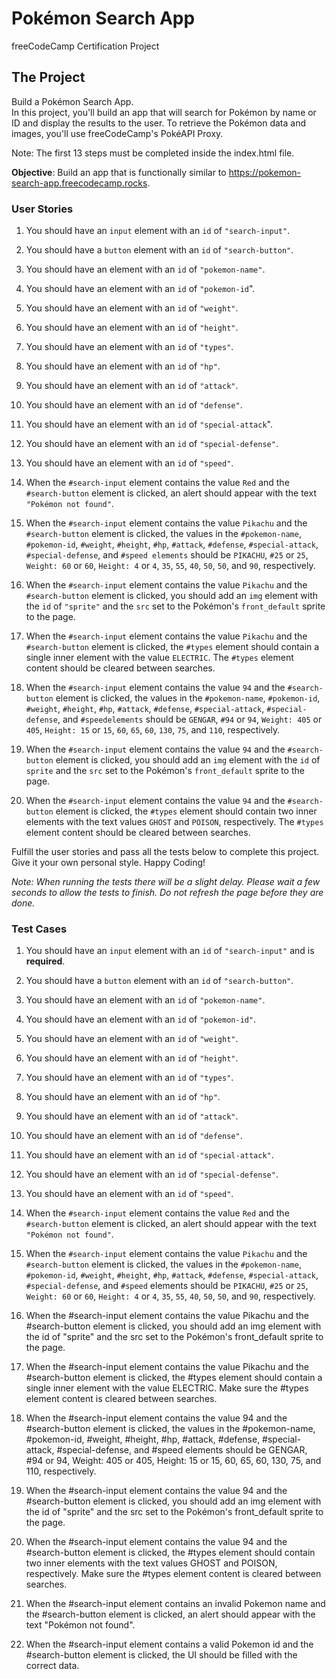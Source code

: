 # Pokémon Search App
freeCodeCamp Certification Project

## The Project
Build a Pokémon Search App.     
In this project, you'll build an app that will search for Pokémon by name or ID and display the results to the user. To retrieve the Pokémon data and images, you'll use freeCodeCamp's PokéAPI Proxy.      

Note: The first 13 steps must be completed inside the index.html file.

**Objective**: Build an app that is functionally similar to https://pokemon-search-app.freecodecamp.rocks.

### User Stories

1. You should have an `input` element with an `id` of `"search-input"`.

2. You should have a `button` element with an `id` of `"search-button"`.

3. You should have an element with an `id` of `"pokemon-name"`.

4. You should have an element with an `id` of `"pokemon-id`".

5. You should have an element with an `id` of `"weight"`.

6. You should have an element with an `id` of `"height"`.

7. You should have an element with an `id` of `"types"`.

8. You should have an element with an `id` of `"hp"`.

9. You should have an element with an `id` of `"attack"`.

10. You should have an element with an `id` of `"defense"`.

11. You should have an element with an `id` of `"special-attack`".

12. You should have an element with an `id` of `"special-defense"`.

13. You should have an element with an `id` of `"speed"`.

14. When the `#search-input` element contains the value `Red` and the `#search-button` element is clicked, an alert should appear with the text `"Pokémon not found"`.

15. When the `#search-input` element contains the value `Pikachu` and the `#search-button` element is clicked, the values in the `#pokemon-name`, `#pokemon-id`, `#weight`, `#height`, `#hp`, `#attack`, `#defense`, `#special-attack`, `#special-defense`, and `#speed elements` should be `PIKACHU`, `#25` or `25`, `Weight: 60` or `60`, `Height: 4` or `4`, `35`, `55`, `40`, `50`, `50`, and `90`, respectively.

16. When the `#search-input` element contains the value `Pikachu` and the `#search-button` element is clicked, you should add an `img` element with the `id` of `"sprite"` and the `src` set to the Pokémon's `front_default` sprite to the page.

17. When the `#search-input` element contains the value `Pikachu` and the `#search-button` element is clicked, the `#types` element should contain a single inner element with the value `ELECTRIC`. The `#types` element content should be cleared between searches.

18. When the `#search-input` element contains the value `94` and the `#search-button` element is clicked, the values in the `#pokemon-name`, `#pokemon-id`, `#weight`, `#height`, `#hp`, `#attack`, `#defense`, `#special-attack`, `#special-defense`, and `#speedelements` should be `GENGAR`, `#94` or `94`, `Weight: 405` or `405`, `Height: 15` or `15`, `60`, `65`, `60`, `130`, `75`, and `110`, respectively.

19. When the `#search-input` element contains the value `94` and the `#search-button` element is clicked, you should add an `img` element with the `id` of `sprite` and the `src` set to the Pokémon's `front_default` sprite to the page.

20. When the `#search-input` element contains the value `94` and the `#search-button` element is clicked, the `#types` element should contain two inner elements with the text values `GHOST` and `POISON`, respectively. The `#types` element content should be cleared between searches.        

Fulfill the user stories and pass all the tests below to complete this project. Give it your own personal style. Happy Coding!

*Note: When running the tests there will be a slight delay. Please wait a few seconds to allow the tests to finish. Do not refresh the page before they are done.*


### Test Cases

1. You should have an `input` element with an `id` of `"search-input"` and is **required**.

2. You should have a `button` element with an `id` of `"search-button"`.

3. You should have an element with an `id` of `"pokemon-name"`.

4. You should have an element with an `id` of `"pokemon-id"`.

5. You should have an element with an `id` of `"weight"`.

6. You should have an element with an `id` of `"height"`.

7. You should have an element with an `id` of `"types"`.

8. You should have an element with an `id` of `"hp"`.

9. You should have an element with an `id` of `"attack"`.

10. You should have an element with an `id` of `"defense"`.

11. You should have an element with an `id` of `"special-attack"`.

12. You should have an element with an `id` of `"special-defense"`.

13. You should have an element with an `id` of `"speed"`.

14. When the `#search-input` element contains the value `Red` and the `#search-button` element is clicked, an alert should appear with the text `"Pokémon not found"`.

15. When the `#search-input` element contains the value `Pikachu` and the `#search-button` element is clicked, the values in the `#pokemon-name`, `#pokemon-id`, `#weight`, `#height`, `#hp`, `#attack`, `#defense`, `#special-attack`, `#special-defense`, and `#speed` elements should be `PIKACHU`, `#25` or `25`, `Weight: 60` or `60`, `Height: 4` or `4`, `35`, `55`, `40`, `50`, `50`, and `90`, respectively.

16. When the #search-input element contains the value Pikachu and the #search-button element is clicked, you should add an img element with the id of "sprite" and the src set to the Pokémon's front_default sprite to the page.

17. When the #search-input element contains the value Pikachu and the #search-button element is clicked, the #types element should contain a single inner element with the value ELECTRIC. Make sure the #types element content is cleared between searches.

18. When the #search-input element contains the value 94 and the #search-button element is clicked, the values in the #pokemon-name, #pokemon-id, #weight, #height, #hp, #attack, #defense, #special-attack, #special-defense, and #speed elements should be GENGAR, #94 or 94, Weight: 405 or 405, Height: 15 or 15, 60, 65, 60, 130, 75, and 110, respectively.

19. When the #search-input element contains the value 94 and the #search-button element is clicked, you should add an img element with the id of "sprite" and the src set to the Pokémon's front_default sprite to the page.

20. When the #search-input element contains the value 94 and the #search-button element is clicked, the #types element should contain two inner elements with the text values GHOST and POISON, respectively. Make sure the #types element content is cleared between searches.

21. When the #search-input element contains an invalid Pokemon name and the #search-button element is clicked, an alert should appear with the text "Pokémon not found".

22. When the #search-input element contains a valid Pokemon id and the #search-button element is clicked, the UI should be filled with the correct data.